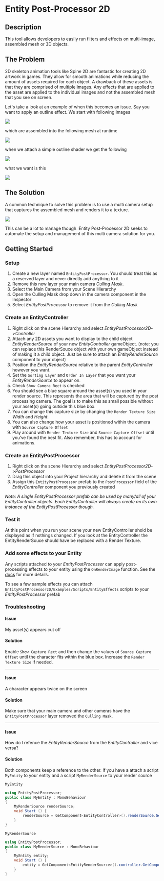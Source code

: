 # Entity Post-Processor 2D
## Description
This tool allows developers to easily run filters and effects on multi-image, assembled mesh or 3D objects.
## The Problem
2D skeleton animation tools like Spine 2D are fantastic for creating 2D artwork in games. They allow for smooth animations while reducing the amount of assets required for each object. A drawback of these assets is that they are comprised of multiple images. Any effects that are applied to the asset are applied to the individual images and not the assembled mesh that you see on screen.

Let&apos;s take a look at an example of when this becomes an issue. Say you want to apply an outline effect. We start with following images

![](https://i.imgur.com/QdiUxb2.png)

which are assembled into the following mesh at runtime

![](https://i.imgur.com/rEYrjZL.png)

when we attach a simple outline shader we get the following

![](https://i.imgur.com/v9iBY6T.png)

what we want is this

![](https://i.imgur.com/mKiwh2F.png)

## The Solution
A common technique to solve this problem is to use a multi camera setup that captures the assembled mesh and renders it to a texture.

![](https://i.imgur.com/0c5onka.png)

This can be a lot to manage though. Entity Post-Processor 2D seeks to automate the setup and management of this multi camera solution for you.
## Getting Started
### Setup
1. Create a new layer named `EntityPostProcessor`. You should treat this as a reserved layer and never directly add anything to it
1. Remove this new layer your main camera _Culling Mask_.
  1. Select the Main Camera from your Scene Hierarchy
  1. Open the Culling Mask drop down in the camera component in the Inspector
  1. Select _EntityPostProcessor_ to remove it from the _Culling Mask_

### Create an EntityController
1. Right click on the scene Hierarchy and select _EntityPostProcessor2D_->_Controller_
1. Attach any 2D assets you want to display to the child object _EntityRenderSource_ of your new _EntityController_ gameObject. (note: you can replace this RenderSouce object with your own gameObject instead of making it a child object. Just be sure to attach an _EntityRenderSource_ component to your object)
1. Position the _EntityRenderSource_ relative to the parent _EntityController_ however you want.
1. Set the `Sorting Layer` and `Order In Layer` that you want your _EntityRenderSource_ to appear on.
1. Check `Show Camera Rect` is checked
1. You should see a blue square around the asset(s) you used in your render source. This represents the area that will be captured by the post processing camera. The goal is to make this as small possible without your asset(s) going outside this blue box.
1. You can change this capture size by changing the `Render Texture Size` _Width_ and _Height_.
1. You can also change how your asset is positioned within the camera with `Source Capture Offset`
1. Play around with `Render Texture Size` and `Source Capture Offset` until you've found the best fit. Also remember, this has to account for animations.

### Create an EntityPostProcessor
1. Right click on the scene Hierarchy and select _EntityPostProcessor2D_->_PostProcessor_
1. Drag this object into your Project hierarchy and delete it from the scene
1. Assign this `EntityPostProcessor` prefab  to the `PostProcessor` field of the _EntityController_ component you previously created

  _Note: A single EntityPostProcessor prefab can be used by many/all of your EntityController objects. Each EntityController will always create an its own instance of the EntityPostProcessor though._

### Test it
At this point when you run your scene your new EntityController shold be displayed as if nothings changed. If you look at the EntityController the EntityRenderSouce should have be replaced with a Render Texture.

### Add some effects to your Entity
Any scripts attached to your _EntityPostProcessor_ can apply post-processing effects to your entity using the `OnRenderImage` function. See the [docs](https://docs.unity3d.com/ScriptReference/MonoBehaviour.OnRenderImage.html) for more details.

To see a few sample effects you can attach `EntityPostProcessor2D/Examples/Scripts/EntityEffects` scripts to your _EntityPostProcessor_ prefab

### Troubleshooting
#### Issue
My asset(s) appears cut off  
#### Solution
Enable `Show Capture Rect` and then change the values of `Source Capture Offset` until the character fits within the blue box. Increase the `Render Texture Size` if needed.  
***
#### Issue
A character appears twice on the screen  
#### Solution
Make sure that your main camera and other cameras have the `EntityPostProcessor` layer removed the `Culling Mask`.  
***
#### Issue
How do I refence the _EntityRenderSource_ from the _EntityController_ and vice versa?  
#### Solution
Both components keep a reference to the other. If you have a attach a script `MyEntity` to your entity and a script `MyRenderSource` to your render source

`MyEntity`
```C#
using EntityPostProcessor;
public class MyEntity : MonoBehaviour
{
    MyRenderSource renderSource;
    void Start () {
        renderSource = GetComponent<EntityController>().renderSource.GetComponent<MyRenderSource>();
    }
}
```

`MyRenderSource`
```C#
using EntityPostProcessor;
public class MyRenderSource : MonoBehaviour
{
    MyEntity entity;
    void Start () {
        entity = GetComponent<EntityRenderSource>().controller.GetComponent<MyEntity>();
    }
}
```

 
